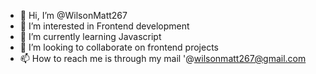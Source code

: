 - 👋 Hi, I’m @WilsonMatt267
- 👀 I’m interested in Frontend development 
- 🌱 I’m currently learning Javascript
- 💞️ I’m looking to collaborate on frontend projects
- 📫 How to reach me is through my mail '@wilsonmatt267@gmail.com
<!---
WilsonMatt267/WilsonMatt267 is a ✨ special ✨ repository because its `README.md` (this file) appears on your GitHub profile.
You can click the Preview link to take a look at your changes.
--->
